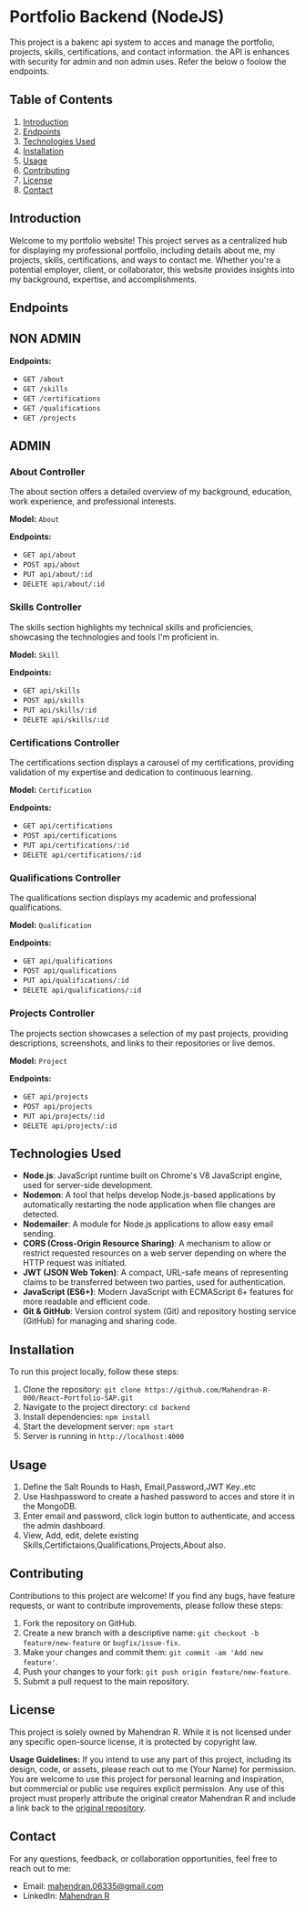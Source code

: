 # Portfolio Backend (NodeJS)

This project is a bakenc api system to acces and manage the portfolio, projects, skills, certifications, and contact information. the API is enhances with security for admin and non admin uses. Refer the below o foolow the endpoints.

## Table of Contents

1. [Introduction](#introduction)
2. [Endpoints](#endpoints)
3. [Technologies Used](#technologies-used)
4. [Installation](#installation)
5. [Usage](#usage)
6. [Contributing](#contributing)
7. [License](#license)
8. [Contact](#contact)

## Introduction

Welcome to my portfolio website! This project serves as a centralized hub for displaying my professional portfolio, including details about me, my projects, skills, certifications, and ways to contact me. Whether you're a potential employer, client, or collaborator, this website provides insights into my background, expertise, and accomplishments.

## Endpoints
## NON ADMIN
**Endpoints:**
- `GET /about`
- `GET /skills`
- `GET /certifications`
- `GET /qualifications`
- `GET /projects`


## ADMIN
### About Controller

The about section offers a detailed overview of my background, education, work experience, and professional interests.

**Model:** `About`

**Endpoints:**
- `GET api/about`
- `POST api/about`
- `PUT api/about/:id`
- `DELETE api/about/:id`

### Skills Controller

The skills section highlights my technical skills and proficiencies, showcasing the technologies and tools I'm proficient in.

**Model:** `Skill`

**Endpoints:**
- `GET api/skills`
- `POST api/skills`
- `PUT api/skills/:id`
- `DELETE api/skills/:id`

### Certifications Controller

The certifications section displays a carousel of my certifications, providing validation of my expertise and dedication to continuous learning.

**Model:** `Certification`

**Endpoints:**
- `GET api/certifications`
- `POST api/certifications`
- `PUT api/certifications/:id`
- `DELETE api/certifications/:id`

### Qualifications Controller

The qualifications section displays my academic and professional qualifications.

**Model:** `Qualification`

**Endpoints:**
- `GET api/qualifications`
- `POST api/qualifications`
- `PUT api/qualifications/:id`
- `DELETE api/qualifications/:id`

### Projects Controller

The projects section showcases a selection of my past projects, providing descriptions, screenshots, and links to their repositories or live demos.

**Model:** `Project`

**Endpoints:**
- `GET api/projects`
- `POST api/projects`
- `PUT api/projects/:id`
- `DELETE api/projects/:id`



## Technologies Used

- **Node.js**: JavaScript runtime built on Chrome's V8 JavaScript engine, used for server-side development.
- **Nodemon**: A tool that helps develop Node.js-based applications by automatically restarting the node application when file changes are detected.
- **Nodemailer**: A module for Node.js applications to allow easy email sending.
- **CORS (Cross-Origin Resource Sharing)**: A mechanism to allow or restrict requested resources on a web server depending on where the HTTP request was initiated.
- **JWT (JSON Web Token)**: A compact, URL-safe means of representing claims to be transferred between two parties, used for authentication.
- **JavaScript (ES6+)**: Modern JavaScript with ECMAScript 6+ features for more readable and efficient code.
- **Git & GitHub**: Version control system (Git) and repository hosting service (GitHub) for managing and sharing code.
  
## Installation

To run this project locally, follow these steps:

1. Clone the repository: `git clone https://github.com/Mahendran-R-000/React-Portfolio-SAP.git`
2. Navigate to the project directory: `cd backend`
3. Install dependencies: `npm install`
4. Start the development server: `npm start`
5. Server is running in  `http://localhost:4000`

## Usage
1. Define the Salt Rounds to Hash, Email,Password,JWT Key..etc
2. Use Hashpassword to create a hashed password to acces and store it in the MongoDB.
3. Enter email and password, click login button to authenticate, and access the admin dashboard.
4.  View, Add, edit, delete existing Skills,Certifictaions,Qualifications,Projects,About also.

## Contributing

Contributions to this project are welcome! If you find any bugs, have feature requests, or want to contribute improvements, please follow these steps:

1. Fork the repository on GitHub.
2. Create a new branch with a descriptive name: `git checkout -b feature/new-feature` or `bugfix/issue-fix`.
3. Make your changes and commit them: `git commit -am 'Add new feature'`.
4. Push your changes to your fork: `git push origin feature/new-feature`.
5. Submit a pull request to the main repository.

## License

This project is solely owned by Mahendran R. While it is not licensed under any specific open-source license, it is protected by copyright law. 

**Usage Guidelines:**
If you intend to use any part of this project, including its design, code, or assets, please reach out to me (Your Name) for permission. 
You are welcome to use this project for personal learning and inspiration, but commercial or public use requires explicit permission. 
Any use of this project must properly attribute the original creator Mahendran R and include a link back to the
[original repository](https://github.com/Mahendran-R-000/Mahendran-R-000/MERN_Portfolio).

## Contact

For any questions, feedback, or collaboration opportunities, feel free to reach out to me:

- Email: mahendran.06335@gmail.com
- LinkedIn: [Mahendran R](https://www.linkedin.com/in/mahendran-0-r/)
